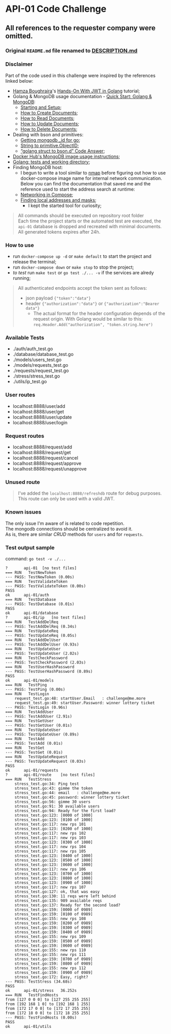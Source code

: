 # API-01 Code Challenge

## **All references to the requester company were omitted.**

### Original `README.md` file renamed to [DESCRIPTION.md](./DESCRIPTION.md)

### Disclaimer

Part of the code used in this challenge were inspired by the references linked below:

- [Hamza Boughraira](https://medium.com/@hamza.boughraira)'s [Hands-On With JWT in Golang](https://betterprogramming.pub/hands-on-with-jwt-in-golang-8c986d1bb4c0) tutorial;
- Golang & MongoDB usage documentation - [Quick Start: Golang & MongoDB](https://www.mongodb.com/golang):
  - [Starting and Setup](https://www.mongodb.com/blog/post/quick-start-golang--mongodb--starting-and-setup);
  - [How to Create Documents](https://www.mongodb.com/blog/post/quick-start-golang--mongodb--how-to-create-documents);
  - [How to Read Documents](https://www.mongodb.com/blog/post/quick-start-golang--mongodb--how-to-read-documents);
  - [How to Update Documents](https://www.mongodb.com/blog/post/quick-start-golang--mongodb--how-to-update-documents);
  - [How to Delete Documents](https://www.mongodb.com/blog/post/quick-start-golang--mongodb--how-to-delete-documents);
- Dealing with bson and primitives:
  - [Getting mongodb _id for go](https://dev.to/yasaricli/getting-mongodb-id-for-go-4e05);
  - [String to primitive.ObjectID](https://stackoverflow.com/questions/63879932/string-to-primitive-objectid);
  - [“golang struct to bson.d” Code Answer](https://www.codegrepper.com/code-examples/go/golang+struct+to+bson.d);
- [Docker Hub's MongoDB image usage instructions](https://hub.docker.com/_/mongo);
- [Golang: tests and working directory](https://stackoverflow.com/questions/23847003/golang-tests-and-working-directory);
- Finding MongoDB host:
  - I begun to write a tool similar to [nmap](https://www.google.com/url?sa=t&rct=j&q=&esrc=s&source=web&cd=&cad=rja&uact=8&ved=2ahUKEwjDpYr30pbvAhUPlFkKHdPLCygQFjAAegQIARAE&url=https%3A%2F%2Fnmap.org%2F&usg=AOvVaw3VbFWhboEWZ5njba0KMQQX) before figuring out how to use docker-compose image name for internal network communication. Below you can find the documentation that saved me and the reference used to start the address search at runtime:
  - [Networking in Compose](https://docs.docker.com/compose/networking/);
  - [Finding local addresses and masks](https://stackoverflow.com/a/53325915);
    - I kept the started tool for curiosity;

> All commands should be executed on repository root folder  
> Each time the project starts or the automated test are executed, the `api-01` database is dropped and recreated with minimal documents.
> All generated tokens expires after 24h.

### How to use

- run `docker-compose up -d` or `make default` to start the project and release the terminal;
- run `docker-compose down` or `make stop` to stop the project;
- *to test* run `make test` or `go test ./... -v` if the services are alredy running;

> All authenticated endpoints accept the token sent as follows:
>
> - json payload `{"token":"data"}`
> - header `{"authorization":"data"}` or `{"authorization":"Bearer data"}`
>   - The actual format for the header configuration depends of the request origin. With Golang would be similar to this:  
>   ```req.Header.Add("authorization", "token.string.here")```

### Available Tests

- ./auth/auth_test.go
- ./database/database_test.go
- ./models/users_test.go
- ./models/requests_test.go
- ./requests/request_test.go
- ./stress/stress_test.go
- ./utils/ip_test.go

### User routes

- localhost:8888/user/add
- localhost:8888/user/get
- localhost:8888/user/update
- localhost:8888/user/login

### Request routes

- localhost:8888/request/add
- localhost:8888/request/get
- localhost:8888/request/cancel
- localhost:8888/request/approve
- localhost:8888/request/unapprove

### Unused route

> I've added the `localhost:8888/refreshdb` route for debug purposes. This route can only be used with a valid JWT.

### Known issues

The only issue I'm aware of is related to code repetition.  
The mongodb connections should be centralized to avoid it.  
As is, there are similar _CRUD_ methods for `users` and for `requests`.

### Test output sample

command: `go test -v ./...`

```log
?   	api-01	[no test files]
=== RUN   TestNewToken
--- PASS: TestNewToken (0.00s)
=== RUN   TestValidateToken
--- PASS: TestValidateToken (0.00s)
PASS
ok  	api-01/auth	
=== RUN   TestDatabase
--- PASS: TestDatabase (0.01s)
PASS
ok  	api-01/database	
?   	api-01/ip	[no test files]
=== RUN   TestAddDelReq
--- PASS: TestAddDelReq (0.34s)
=== RUN   TestUpdateReq
--- PASS: TestUpdateReq (0.05s)
=== RUN   TestAddDelUser
--- PASS: TestAddDelUser (0.93s)
=== RUN   TestUpdateUser
--- PASS: TestUpdateUser (2.02s)
=== RUN   TestCheckPassword
--- PASS: TestCheckPassword (2.03s)
=== RUN   TestUserHashPassword
--- PASS: TestUserHashPassword (0.89s)
PASS
ok  	api-01/models	
=== RUN   TestPing
--- PASS: TestPing (0.00s)
=== RUN   TestLogin
    request_test.go:48: startUser.Email   : challenge@me.more
    request_test.go:49: startUser.Password: winner lottery ticket
--- PASS: TestLogin (0.96s)
=== RUN   TestAddUser
--- PASS: TestAddUser (2.91s)
=== RUN   TestGetUser
--- PASS: TestGetUser (0.01s)
=== RUN   TestUpdateUser
--- PASS: TestUpdateUser (0.89s)
=== RUN   TestAdd
--- PASS: TestAdd (0.01s)
=== RUN   TestGet
--- PASS: TestGet (0.01s)
=== RUN   TestUpdateRequest
--- PASS: TestUpdateRequest (0.03s)
PASS
ok  	api-01/requests	
?   	api-01/route	[no test files]
=== RUN   TestStress
    stress_test.go:34: Ping test
    stress_test.go:43: gimme the token
    stress_test.go:44: email   : challenge@me.more
    stress_test.go:45: password: winner lottery ticket
    stress_test.go:56: gimme 30 users
    stress_test.go:91: 30 available users
    stress_test.go:94: Ready for the first load?
    stress_test.go:123: [0000 of 1000]
    stress_test.go:123: [0100 of 1000]
    stress_test.go:117: new rps 101
    stress_test.go:123: [0200 of 1000]
    stress_test.go:117: new rps 102
    stress_test.go:117: new rps 103
    stress_test.go:123: [0300 of 1000]
    stress_test.go:117: new rps 104
    stress_test.go:117: new rps 105
    stress_test.go:123: [0400 of 1000]
    stress_test.go:123: [0500 of 1000]
    stress_test.go:123: [0600 of 1000]
    stress_test.go:117: new rps 106
    stress_test.go:123: [0700 of 1000]
    stress_test.go:123: [0800 of 1000]
    stress_test.go:123: [0900 of 1000]
    stress_test.go:117: new rps 107
    stress_test.go:127: ok, that was easy
    stress_test.go:130: 11 reqs were left behind
    stress_test.go:135: 989 available reqs
    stress_test.go:137: Ready for the second load?
    stress_test.go:159: [0000 of 0989]
    stress_test.go:159: [0100 of 0989]
    stress_test.go:155: new rps 108
    stress_test.go:159: [0200 of 0989]
    stress_test.go:159: [0300 of 0989]
    stress_test.go:159: [0400 of 0989]
    stress_test.go:155: new rps 109
    stress_test.go:159: [0500 of 0989]
    stress_test.go:159: [0600 of 0989]
    stress_test.go:155: new rps 110
    stress_test.go:155: new rps 111
    stress_test.go:159: [0700 of 0989]
    stress_test.go:159: [0800 of 0989]
    stress_test.go:155: new rps 112
    stress_test.go:159: [0900 of 0989]
    stress_test.go:172: Easy, right?
--- PASS: TestStress (34.68s)
PASS
ok  	api-01/stress	36.252s
=== RUN   TestFindHosts
from [127 0 0 0] to [127 255 255 255]
from [192 168 1 0] to [192 168 1 255]
from [172 17 0 0] to [172 17 255 255]
from [172 18 0 0] to [172 18 255 255]
--- PASS: TestFindHosts (0.00s)
PASS
ok  	api-01/utils	
```